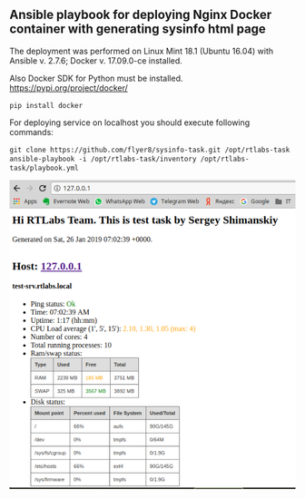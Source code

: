## Ansible playbook for deploying Nginx Docker container with generating sysinfo html page

The deployment was performed on Linux Mint 18.1 (Ubuntu 16.04) with Ansible v. 2.7.6; Docker v. 17.09.0-ce installed.

Also Docker SDK for Python must be installed. https://pypi.org/project/docker/
```
pip install docker
```

For deploying service on localhost you should execute following commands:
```
git clone https://github.com/flyer8/sysinfo-task.git /opt/rtlabs-task
ansible-playbook -i /opt/rtlabs-task/inventory /opt/rtlabs-task/playbook.yml
```
![](rtlabs-task.png)
